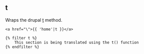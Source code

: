 ## t

Wraps the drupal [t](https://api.drupal.org/api/drupal/includes%21bootstrap.inc/function/t/7) method.

```
<a href="\">{{ 'home'|t }}</a>
```

```
{% filter t %}
    This section is being translated using the t() function
{% endfilter %}
```
